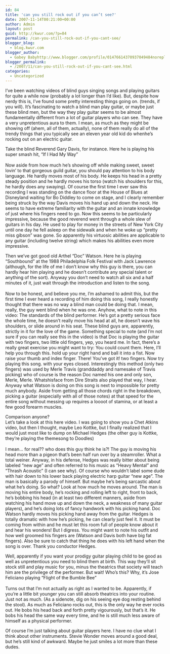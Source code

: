 ```yaml
---
id: 84
title: 'can you still rock out if you can’t see?'
date: 2007-11-14T00:21:00+00:00
author: Admin
layout: post
guid: http://kwur.com/?p=84
permalink: /can-you-still-rock-out-if-you-cant-see/
blogger_blog:
  - blog.kwur.com
blogger_author:
  - Gabey Babyhttp://www.blogger.com/profile/01476614370937049484noreply@blogger.com
blogger_permalink:
  - /2007/11/can-you-still-rock-out-if-you-cant-see.html
categories:
  - Uncategorized
---
```

<div class="pf-content">
  <p>
    I’ve been watching videos of blind guys singing songs and playing guitars for quite a while now (probably a lot longer than I’d like). But, despite how nerdy this is, I’ve found some pretty interesting things going on. (trends, if you will). It’s fascinating to watch a blind man play guitar, or maybe just these blind men, but the way they play guitar seems to be almost fundamentally different from a lot of guitar players who can see. They have a very unpretentious aura to them. I mean, as much as they might be showing off (ahem, all of them, actually), none of them really do all of the trendy things that you typically see an eleven year old kid do whenhe’s rocking out on an electric guitar.
  </p>
  
  <p>
    Take the blind Reverend Gary Davis, for instance. Here he is playing his super smash hit, “If I Had My Way”<br /><br />Now aside from how much he’s showing off while making sweet, sweet lovin’ to that gorgeous guild guitar, you should pay attention to his body language. He hardly moves most of his body. He keeps his head in a pretty steady position and he hardly moves his torso (watch his shoulders for this, he hardly does any swaying). Of course the first time I ever saw this recording I was standing on the dance floor at the House of Blues at Disneyland waiting for Bo Diddley to come on stage, and I clearly remember being struck by the way Davis moves his hand up and down the neck. He seems to have extreme familiarity with the guitar and an innate knowledge of just where his fingers need to go. Now this seems to be particularly impressive, because the good reverend went through a whole slew of guitars in his day. He used to play for money in the streets of New York City until one day he fell asleep on the sidewalk and when he woke up “pretty miss gibson” was gone. So apparently his virtuosic abilities are applicable to any guitar (including twelve string) which makes his abilities even more impressive.
  </p>
  
  <p>
    Then we’ve got good old Arthel “Doc” Watson. Here he is playing “Southbound” at the 1988 Philadelphia Folk Festival with Jack Lawrence (although, for the life of me I don’t know why this guy is there, you can hardly hear him playing and he doesn’t contribute any special talent or anything of the sort). Anyway you don’t need to watch all six and a half minutes of it, just wait through the introduction and listen to the song.<br /><br />Now to be honest, and believe you me, I’m ashamed to admit this, but the first time I ever heard a recording of him doing this song, I really honestly thought that there was no way a blind man could be doing that. I mean, really, the guy went blind when he was one. Anyhow, what to note in this video: The standards of the blind performer. He’s got a pretty serious face the whole time, he doesn’t really move his head at all, he doesn’t wave his shoulders, or slide around in his seat. These blind guys are, apparently, strictly in it for the love of the game. Something special to note (and I’m not sure if you can really see this in the video) is that Doc is playing the guitar with two fingers, two little old fingers, yep, you heard me. In fact, there’s a really great exercise you might want to try: You could count them. Here, I’ll help you through this. hold up your right hand and ball it into a fist. Now raise your thumb and index finger. There! You’ve got it! two fingers. Now try playing this song. with your eyes closed. Interestingly this method (only two fingers) was used by Merle Travis (granddaddy and namesake of Travis picking) who of course is the reason Doc named his one and only son, Merle, Merle. Whatshisface from Dire Straits also played that way, I hear. Anyway what Watson is doing on this song is next to impossible for pretty much anybody. Aside from getting all those chords right in the breakdown, picking a guitar (especially with all of those notes) at that speed for the entire song without messing up requires a loooot of stamina, or at least a few good forearm muscles.
  </p>
  
  <p>
    Comparison anyone?<br />Let’s take a look at this here video. I was going to show you a Chet Atkins video, but then I thought, maybe Leo Kottke, but I finally realized that I would just most like to dump on Michael Hedges (the other guy is Kottke, they’re playing the themesong to Doodles)<br /><br />I mean… for real?? who does this guy think he is?! The guy is moving his head more than a pigeon that’s been half run over by a steamroller. What a total weiner. Anyway, in his defense, Hedges was really bitter about being labeled “new age” and often referred to his music as “Heavy Mental” and “Thrash Acoustic” (I can see why). Of course who wouldn’t label some dude with hair down to his lower back playing electric harp guitar “new age”. The man is basically a parody of himself. But maybe he’s being sarcastic about what he’s doing. So what? Look at how much he moves around. The man is moving his entire body, he’s rocking and rolling left to right, front to back, he’s bobbing his head (in at least two different manners, aside from watching his hand move up and down the neck, a weakness of many guitar players), and he’s doing lots of fancy handwork with his picking hand. Doc Watson hardly moves his picking hand away from the guitar. Hedges is totally dramatic with how he’s picking, he can clearly just feel it. It must be coming from within and he must let this room full of people know about it and hear his wonders! But I digress. You might want to note his outfit and how well groomed his fingers are (Watson and Davis both have big fat fingers). Also be sure to catch that thing he does with his left hand when the song is over. Thank you conductor Hedges.
  </p>
  
  <p>
    Well, apparently if you want your prodigy guitar playing child to be good as well as unpretentious you need to blind them at birth. This way they’ll sit stock still and play music for you, minus the theatrics that society will teach him are the privilege of the performer. But wait! Who’s this? Why, it’s Jose Feliciano playing “Flight of the Bumble Bee”<br /><br />Turns out that I’m not actually as right as I wanted to be. Apparently, if you’re a little bit younger you can still absorb theatrics into your routine. Just not as much. (As a sidenote, dig on his seeing eye dog resting behind the stool). As much as Feliciano rocks out, this is the only way he ever rocks out. He bobs his head back and forth pretty vigourously, but that’s it. He bobs his head the same way every time, and he is still much less aware of himself as a physical performer.
  </p>
  
  <p>
    Of course I’m just talking about guitar players here. I have no clue what I think about other instruments. Stevie Wonder moves around a good deal, but he’s still kind of awkward. Maybe he just smiles a lot more than these dudes.
  </p>
</div>